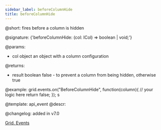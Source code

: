 ```yaml
---
sidebar_label: beforeColumnHide
title: beforeColumnHide
---          
```


@short: fires before a column is hidden

@signature: {'beforeColumnHide: (col: ICol) => boolean | void;'}

@params: 
- col   object  an object with a column configuration

@returns:
- result	boolean		false - to prevent a column from being hidden, otherwise true

@example:
grid.events.on("BeforeColumnHide", function(column){
    // your logic here
    return false;
});
s

@template: api_event
@descr:

@changelog: added in v7.0

[Grid. Events](https://snippet.dhtmlx.com/9zeyp4ds)

